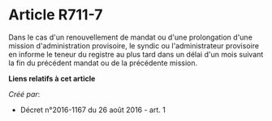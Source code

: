 # Article R711-7

Dans le cas d'un renouvellement de mandat ou d'une prolongation d'une mission d'administration provisoire, le syndic ou
l'administrateur provisoire en informe le teneur du registre au plus tard dans un délai d'un mois suivant la fin du précédent
mandat ou de la précédente mission.

**Liens relatifs à cet article**

_Créé par_:

  - Décret n°2016-1167 du 26 août 2016 - art. 1
